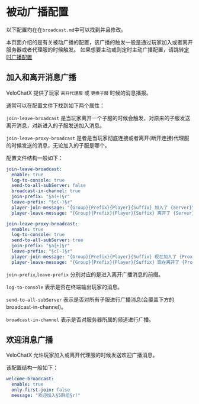 # 被动广播配置
以下配置均在在`broadcast.md`中可以找到并且修改。

本页面介绍的是有关被动广播的配置，该广播的触发一般是通过玩家加入或者离开服务器或者代理服的时候触发。
如果想要主动或则定时主动广播配置，请跳转[定时广播配置](/guide/config/active-broadcast)
## 加入和离开消息广播
VeloChatX 提供了玩家 `离开代理服` 或 `更换子服` 时候的消息播报。

通常可以在配置文件下找到如下两个属性：

`join-leave-broadcast` 是当玩家离开一个子服的时候会触发，对原来的子服发送离开消息，对新进入的子服发送加入消息。

`join-leave-proxy-broadcast` 是者是当玩家彻底连接或者离开(断开连接)代理服的时候发送的消息，无论加入的子服是哪个。

配置文件结构一般如下：
```yaml
join-leave-broadcast:
  enable: true
  log-to-console: true
  send-to-all-subServer: false
  broadcast-in-channel: true
  join-prefix: "§a(+)§r"
  leave-prefix: "§c(-)§r"
  player-join-message: "{Group}{Prefix}{Player}{Suffix} 加入了 {Server}"
  player-leave-message: "{Group}{Prefix}{Player}{Suffix} 离开了 {Server}"

join-leave-proxy-broadcast:
  enable: true
  log-to-console: true
  send-to-all-subServer: true
  join-prefix: "§a[+]§r"
  leave-prefix: "§c[-]§r"
  player-join-message: "{Group}{Prefix}{Player}{Suffix} 现在加入了 {Proxy}"
  player-leave-message: "{Group}{Prefix}{Player}{Suffix} 现在离开了 {Proxy}"
```
`join-prefix`,`leave-prefix` 分别对应的是进入离开广播消息的前缀。

`log-to-console` 表示是否在终端输出玩家的消息。

`send-to-all-subServer` 表示是否对所有子服进行广播消息(会覆盖下方的broadcast-in-channel)。

`broadcast-in-channel` 表示是否对服务器所属的频道进行广播。

## 欢迎消息广播
VeloChatX 允许玩家加入或离开代理服的时候发送欢迎广播消息。

该配置结构一般如下：
```yaml
welcome-broadcast:
  enable: true
  only-first-join: false
  message: "欢迎加入§5群组§r!"
```